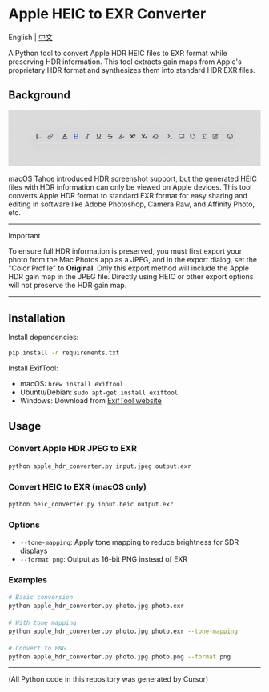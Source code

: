 # Apple HEIC to EXR Converter

English | [中文](README_zh.md)

A Python tool to convert Apple HDR HEIC files to EXR format while preserving HDR information. This tool extracts gain maps from Apple's proprietary HDR format and synthesizes them into standard HDR EXR files.

## Background

![hdr screenshot sample](./doc/hdr_screenshot.jpg)

macOS Tahoe introduced HDR screenshot support, but the generated HEIC files with HDR information can only be viewed on Apple devices. This tool converts Apple HDR format to standard EXR format for easy sharing and editing in software like Adobe Photoshop, Camera Raw, and Affinity Photo, etc.

---

> [!IMPORTANT]
> To ensure full HDR information is preserved, you must first export your photo from the Mac Photos app as a JPEG, and in the export dialog, set the "Color Profile" to **Original**. Only this export method will include the Apple HDR gain map in the JPEG file. Directly using HEIC or other export options will not preserve the HDR gain map.

---

## Installation

Install dependencies:
```bash
pip install -r requirements.txt
```

Install ExifTool:
- macOS: `brew install exiftool`
- Ubuntu/Debian: `sudo apt-get install exiftool`
- Windows: Download from [ExifTool website](https://exiftool.org/)

## Usage

### Convert Apple HDR JPEG to EXR
```bash
python apple_hdr_converter.py input.jpeg output.exr
```

### Convert HEIC to EXR (macOS only)
```bash
python heic_converter.py input.heic output.exr
```

### Options
- `--tone-mapping`: Apply tone mapping to reduce brightness for SDR displays
- `--format png`: Output as 16-bit PNG instead of EXR

### Examples
```bash
# Basic conversion
python apple_hdr_converter.py photo.jpg photo.exr

# With tone mapping
python apple_hdr_converter.py photo.jpg photo.exr --tone-mapping

# Convert to PNG
python apple_hdr_converter.py photo.jpg photo.png --format png
```
---

(All Python code in this repository was generated by Cursor)